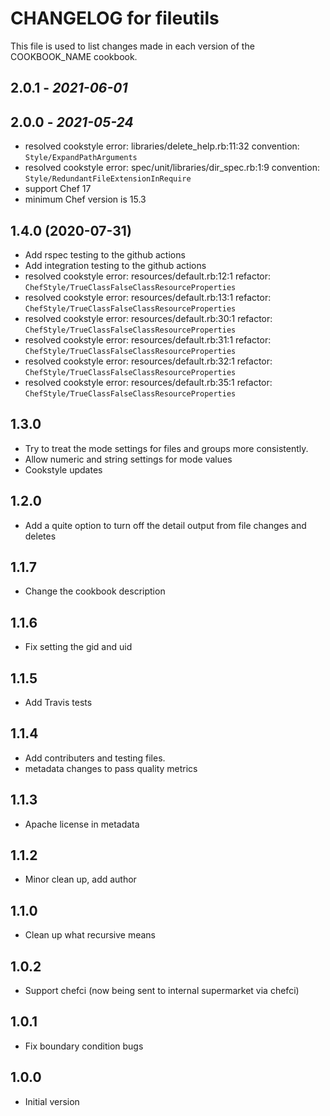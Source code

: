 
# CHANGELOG for fileutils

This file is used to list changes made in each version of the COOKBOOK_NAME
cookbook.

## 2.0.1 - *2021-06-01*

## 2.0.0 - *2021-05-24*

- resolved cookstyle error: libraries/delete_help.rb:11:32 convention: `Style/ExpandPathArguments`
- resolved cookstyle error: spec/unit/libraries/dir_spec.rb:1:9 convention: `Style/RedundantFileExtensionInRequire`
- support Chef 17
- minimum Chef version is 15.3

## 1.4.0 (2020-07-31)

- Add rspec testing to the github actions
- Add integration testing to the github actions
- resolved cookstyle error: resources/default.rb:12:1 refactor: `ChefStyle/TrueClassFalseClassResourceProperties`
- resolved cookstyle error: resources/default.rb:13:1 refactor: `ChefStyle/TrueClassFalseClassResourceProperties`
- resolved cookstyle error: resources/default.rb:30:1 refactor: `ChefStyle/TrueClassFalseClassResourceProperties`
- resolved cookstyle error: resources/default.rb:31:1 refactor: `ChefStyle/TrueClassFalseClassResourceProperties`
- resolved cookstyle error: resources/default.rb:32:1 refactor: `ChefStyle/TrueClassFalseClassResourceProperties`
- resolved cookstyle error: resources/default.rb:35:1 refactor: `ChefStyle/TrueClassFalseClassResourceProperties`

## 1.3.0

- Try to treat the mode settings for files and groups more consistently.
- Allow numeric and string settings for mode values
- Cookstyle updates

## 1.2.0

- Add a quite option to turn off the detail output from file changes and deletes

## 1.1.7

- Change the cookbook description

## 1.1.6

- Fix setting the gid and uid

## 1.1.5

- Add Travis tests

## 1.1.4

- Add contributers and testing files.
- metadata changes to pass quality metrics

## 1.1.3

- Apache license in metadata

## 1.1.2

- Minor clean up, add author

## 1.1.0

- Clean up what recursive means

## 1.0.2

- Support chefci (now being sent to internal supermarket via chefci)

## 1.0.1

- Fix boundary condition bugs

## 1.0.0

- Initial version
